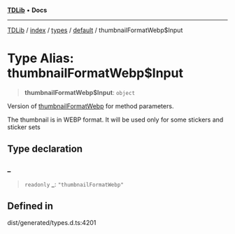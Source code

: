 [**TDLib**](../../../../../../README.md) • **Docs**

***

[TDLib](../../../../../../modules.md) / [index](../../../../../README.md) / [types](../../../README.md) / [default](../README.md) / thumbnailFormatWebp$Input

# Type Alias: thumbnailFormatWebp$Input

> **thumbnailFormatWebp$Input**: `object`

Version of [thumbnailFormatWebp](thumbnailFormatWebp.md) for method parameters.

The thumbnail is in WEBP format. It will be used only for some stickers and sticker sets

## Type declaration

### \_

> `readonly` **\_**: `"thumbnailFormatWebp"`

## Defined in

dist/generated/types.d.ts:4201
